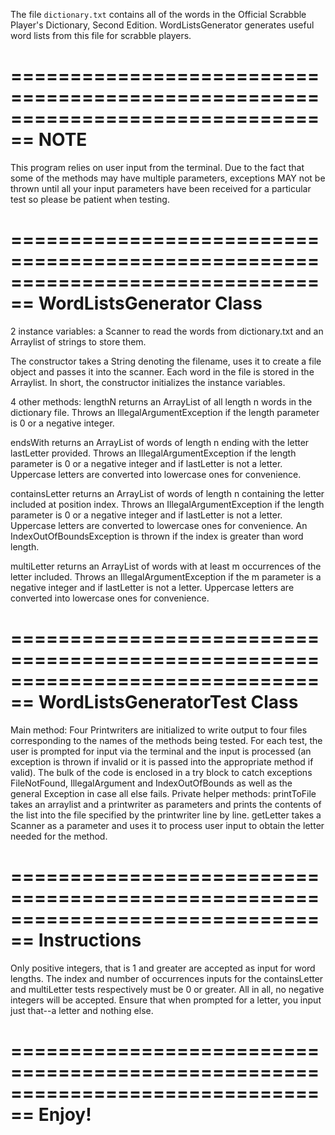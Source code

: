 
The file `dictionary.txt` contains all of the words in the Official Scrabble Player's 
Dictionary, Second Edition. WordListsGenerator generates useful word lists from this file for scrabble players.

================================================================================
NOTE
================================================================================
This program relies on user input from the terminal.
Due to the fact that some of the methods may have multiple parameters,
exceptions MAY not be thrown until all your input parameters have been received
for a particular test so please be patient when testing.

================================================================================
WordListsGenerator Class
================================================================================
2 instance variables: a Scanner to read the words from dictionary.txt and an 
Arraylist of strings to store them. 

The constructor takes a String denoting the filename, uses it to create a file 
object and passes it into the scanner. Each word in the file is stored in the 
Arraylist. In short, the constructor initializes the instance variables.

4 other methods: lengthN returns an ArrayList of all length n words in the 
dictionary file. Throws an IllegalArgumentException if the length parameter is
0 or a negative integer.

endsWith returns an ArrayList of words of length n ending with the letter 
lastLetter provided. Throws an IllegalArgumentException if the length parameter is
0 or a negative integer and if lastLetter is not a letter. Uppercase letters are
converted into lowercase ones for convenience.

containsLetter returns an ArrayList of words of length n containing the letter
included at position index. Throws an IllegalArgumentException if the length 
parameter is 0 or a negative integer and if lastLetter is not a letter. 
Uppercase letters are converted to lowercase ones for convenience. An 
IndexOutOfBoundsException is thrown if the index is greater than word length.

multiLetter returns an ArrayList of words with at least m occurrences of the 
letter included. Throws an IllegalArgumentException if the m parameter is
a negative integer and if lastLetter is not a letter. Uppercase letters are
converted into lowercase ones for convenience.

================================================================================
WordListsGeneratorTest Class
================================================================================
Main method:
Four Printwriters are initialized to write output to four files corresponding to
the names of the methods being tested. 
For each test, the user is prompted for input via the terminal and the input is
processed (an exception is thrown if invalid or it is passed into the 
appropriate method if valid). The bulk of the code is enclosed in a try block to
catch exceptions FileNotFound, IllegalArgument and IndexOutOfBounds as well as 
the general Exception in case all else fails.
Private helper methods:
printToFile takes an arraylist and a printwriter as parameters and prints the 
contents of the list into the file specified by the printwriter line by line.
getLetter takes a Scanner as a parameter and uses it to process user input to
obtain the letter needed for the method.

================================================================================
Instructions
================================================================================
Only positive integers, that is 1 and greater are accepted as input for
word lengths. The index and number of occurrences inputs for the containsLetter
and multiLetter tests respectively must be 0 or greater. All in all, no negative
integers will be accepted.
Ensure that when prompted for a letter, you input just that--a letter and 
nothing else.

================================================================================
Enjoy!
================================================================================
